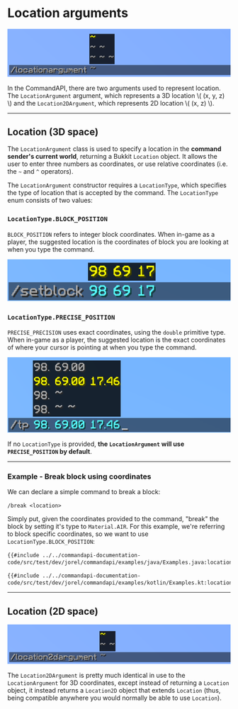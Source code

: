 # Location arguments

![A Location argument showing the options '~', '~ ~' and '~ ~ ~'](./images/arguments/loc.png)

In the CommandAPI, there are two arguments used to represent location. The `LocationArgument` argument, which represents a 3D location \\( (x, y, z) \\) and the `Location2DArgument`, which represents 2D location \\( (x, z) \\).

-----

## Location (3D space)

The `LocationArgument` class is used to specify a location in the **command sender's current world**, returning a Bukkit `Location` object. It allows the user to enter three numbers as coordinates, or use relative coordinates (i.e. the `~` and `^` operators).

The `LocationArgument` constructor requires a `LocationType`, which specifies the type of location that is accepted by the command. The `LocationType` enum consists of two values:

### `LocationType.BLOCK_POSITION`

`BLOCK_POSITION` refers to integer block coordinates. When in-game as a player, the suggested location is the coordinates of block you are looking at when you type the command.

![BLOCK_POSITION](./images/arguments/locationargument_blockposition.png)

### `LocationType.PRECISE_POSITION`

`PRECISE_PRECISION` uses exact coordinates, using the `double` primitive type. When in-game as a player, the suggested location is the exact coordinates of where your cursor is pointing at when you type the command.

 ![PRECISE_POSITION](./images/arguments/locationargument_preciseposition.png)

If no `LocationType` is provided, **the `LocationArgument` will use `PRECISE_POSITION` by default**.

-----

<div class="example">

### Example - Break block using coordinates

We can declare a simple command to break a block:

```mccmd
/break <location>
```

Simply put, given the coordinates provided to the command, "break" the block by setting it's type to `Material.AIR`. For this example, we're referring to block specific coordinates, so we want to use `LocationType.BLOCK_POSITION`:

<div class="multi-pre">

```java,Java
{{#include ../../commandapi-documentation-code/src/test/dev/jorel/commandapi/examples/java/Examples.java:locationarguments}}
```

```kotlin,Kotlin
{{#include ../../commandapi-documentation-code/src/test/dev/jorel/commandapi/examples/kotlin/Examples.kt:locationarguments}}
```

</div>

</div>

-----

## Location (2D space)

![A location 2D argument showing the options '~' and '~ ~'](./images/arguments/loc2d.png)

The `Location2DArgument` is pretty much identical in use to the `LocationArgument` for 3D coordinates, except instead of returning a `Location` object, it instead returns a `Location2D` object that extends `Location` (thus, being compatible anywhere you would normally be able to use `Location`).
